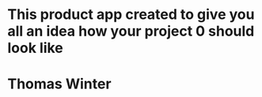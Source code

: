 <h1>This product app created to give you all an idea how your project 0 should look like</h1>
<h1>Thomas Winter</h1>